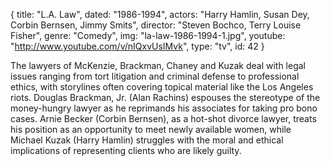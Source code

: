 {
  title: "L.A. Law",
  dated: "1986-1994",
  actors: "Harry Hamlin, Susan Dey, Corbin Bernsen, Jimmy Smits",
  director: "Steven Bochco, Terry Louise Fisher",
  genre: "Comedy",
  img: "la-law-1986-1994-1.jpg",
  youtube: "http://www.youtube.com/v/nIQxvUsIMvk",
  type: "tv",
  id: 42
}

The lawyers of McKenzie, Brackman, Chaney and Kuzak deal with legal issues ranging from tort litigation and criminal defense to professional ethics, with storylines often covering topical material like the Los Angeles riots. Douglas Brackman, Jr. (Alan Rachins) espouses the stereotype of the money-hungry lawyer as he reprimands his associates for taking pro bono cases. Arnie Becker (Corbin Bernsen), as a hot-shot divorce lawyer, treats his position as an opportunity to meet newly available women, while Michael Kuzak (Harry Hamlin) struggles with the moral and ethical implications of representing clients who are likely guilty. 